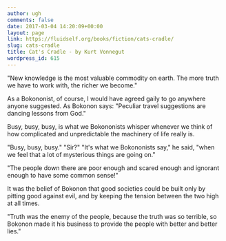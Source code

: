 ```yaml
---
author: ugh
comments: false
date: 2017-03-04 14:20:09+00:00
layout: page
link: https://fluidself.org/books/fiction/cats-cradle/
slug: cats-cradle
title: Cat's Cradle - by Kurt Vonnegut
wordpress_id: 615
---
```


"New knowledge is the most valuable commodity on earth. The more truth we have to work with, the richer we become."
 
As a Bokononist, of course, I would have agreed gaily to go anywhere anyone suggested. As Bokonon says: "Peculiar travel suggestions are dancing lessons from God."
 
Busy, busy, busy, is what we Bokononists whisper whenever we think of how complicated and unpredictable the machinery of life really is.
 
"Busy, busy, busy." "Sir?" "It's what we Bokononists say," he said, "when we feel that a lot of mysterious things are going on."
 
"The people down there are poor enough and scared enough and ignorant enough to have some common sense!"
 
It was the belief of Bokonon that good societies could be built only by pitting good against evil, and by keeping the tension between the two high at all times.
 
"Truth was the enemy of the people, because the truth was so terrible, so Bokonon made it his business to provide the people with better and better lies."
